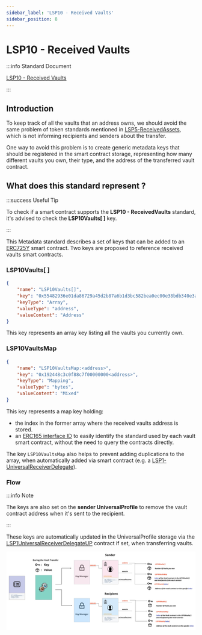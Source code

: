 ```yaml
---
sidebar_label: 'LSP10 - Received Vaults'
sidebar_position: 8
---
```


# LSP10 - Received Vaults

:::info Standard Document

[LSP10 - Received Vaults](https://github.com/lukso-network/LIPs/blob/main/LSPs/LSP-10-ReceivedVaults.md)

:::

## Introduction

To keep track of all the vaults that an address owns, we should avoid the same problem of token standards mentioned in [LSP5-ReceivedAssets](./06-lsp5-received-assets.md), which is not informing recipients and senders about the transfer.

One way to avoid this problem is to create generic metadata keys that should be registered in the smart contract storage, representing how many different vaults you own, their type, and the address of the transferred vault contract.

## What does this standard represent ?

:::success Useful Tip

To check if a smart contract supports the **LSP10 - ReceivedVaults** standard, it's advised to check the **LSP10Vaults[ ]** key.

:::

This Metadata standard describes a set of keys that can be added to an [ERC725Y](https://github.com/ethereum/EIPs/blob/master/EIPS/eip-725.md) smart contract.
Two keys are proposed to reference received vaults smart contracts.

### LSP10Vaults[ ]

```json
{
    "name": "LSP10Vaults[]",
    "key": "0x55482936e01da86729a45d2b87a6b1d3bc582bea0ec00e38bdb340e3af6f9f06",
    "keyType": "Array",
    "valueType": "address",
    "valueContent": "Address"
}
```

This key represents an array key listing all the vaults you currently own.

### LSP10VaultsMap

```json
{
    "name": "LSP10VaultsMap:<address>",
    "key": "0x192448c3c0f88c7f00000000<address>",
    "keyType": "Mapping",
    "valueType": "bytes",
    "valueContent": "Mixed"
}
```
This key represents a map key holding:
  - the index in the former array where the received vaults address is stored.
  - an [ERC165 interface ID](https://eips.ethereum.org/EIPS/eip-165) to easily identify the standard used by each vault smart contract, without the need to query the contracts directly. 

The key `LSP10VaultsMap` also helps to prevent adding duplications to the array, when automatically added via smart contract (e.g. a [LSP1-UniversalReceiverDelegate](./02-lsp1-universal-receiver-delegate.md)).

### Flow 

:::info Note

The keys are also set on the **sender UniversalProfile** to remove the vault contract address when it's sent to the recipient.   

::: 

These keys are automatically updated in the UniversalProfile storage via the [LSP1UniversalReceiverDelegateUP](../smart-contracts/lsp1-universal-receiver-delegate-up.md) contract if set, when transferring vaults.
 
![LSP10 Received Vaults Flow](../../../static/img/lsp10-received-vaults.jpeg)


